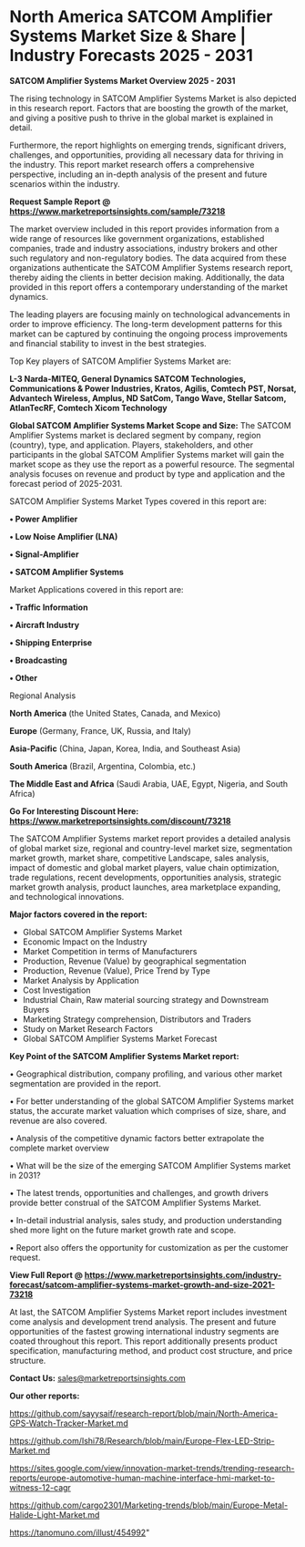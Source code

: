 # North America SATCOM Amplifier Systems Market Size & Share | Industry Forecasts 2025 - 2031

<Strong> SATCOM Amplifier Systems Market Overview 2025 - 2031</strong>

The rising technology in SATCOM Amplifier Systems Market is also depicted in this research report. Factors that are boosting the growth of the market, and giving a positive push to thrive in the global market is explained in detail.

Furthermore, the report highlights on emerging trends, significant drivers, challenges, and opportunities, providing all necessary data for thriving in the industry. This report market research offers a comprehensive perspective, including an in-depth analysis of the present and future scenarios within the industry.

<strong>Request Sample Report @ <a href=https://www.marketreportsinsights.com/sample/73218>https://www.marketreportsinsights.com/sample/73218</a></strong>

The market overview included in this report provides information from a wide range of resources like government organizations, established companies, trade and industry associations, industry brokers and other such regulatory and non-regulatory bodies. The data acquired from these organizations authenticate the SATCOM Amplifier Systems research report, thereby aiding the clients in better decision making. Additionally, the data provided in this report offers a contemporary understanding of the market dynamics.

The leading players are focusing mainly on technological advancements in order to improve efficiency. The long-term development patterns for this market can be captured by continuing the ongoing process improvements and financial stability to invest in the best strategies.

Top Key players of SATCOM Amplifier Systems Market are:

<strong>L-3 Narda-MITEQ, General Dynamics SATCOM Technologies, Communications & Power Industries, Kratos, Agilis, Comtech PST, Norsat, Advantech Wireless, Amplus, ND SatCom, Tango Wave, Stellar Satcom, AtlanTecRF, Comtech Xicom Technology</strong>

<strong><b>Global SATCOM Amplifier Systems Market Scope and Size:</b></strong>
The SATCOM Amplifier Systems market is declared segment by company, region (country), type, and application. Players, stakeholders, and other participants in the global SATCOM Amplifier Systems market will gain the market scope as they use the report as a powerful resource. The segmental analysis focuses on revenue and product by type and application and the forecast period of 2025-2031.

SATCOM Amplifier Systems Market Types covered in this report are:

<strong>• Power Amplifier

• Low Noise Amplifier (LNA)

• Signal-Amplifier

• SATCOM Amplifier Systems</strong>

Market Applications covered in this report are:

<strong>• Traffic Information

• Aircraft Industry

• Shipping Enterprise

• Broadcasting

• Other</strong> 

Regional Analysis

<strong>North America</strong> (the United States, Canada, and Mexico)

<strong>Europe</strong> (Germany, France, UK, Russia, and Italy)

<strong>Asia-Pacific</strong> (China, Japan, Korea, India, and Southeast Asia)

<strong>South America</strong> (Brazil, Argentina, Colombia, etc.)

<strong>The Middle East and Africa</strong> (Saudi Arabia, UAE, Egypt, Nigeria, and South Africa)

<strong>Go For Interesting Discount Here: <a href=https://www.marketreportsinsights.com/discount/73218>https://www.marketreportsinsights.com/discount/73218</a></strong>

The SATCOM Amplifier Systems market report provides a detailed analysis of global market size, regional and country-level market size, segmentation market growth, market share, competitive Landscape, sales analysis, impact of domestic and global market players, value chain optimization, trade regulations, recent developments, opportunities analysis, strategic market growth analysis, product launches, area marketplace expanding, and technological innovations.

<strong><b>Major factors covered in the report:</b></strong>
<ul>
  <li>Global SATCOM Amplifier Systems Market </li>
  <li>Economic Impact on the Industry</li>
  <li>Market Competition in terms of Manufacturers</li>
  <li>Production, Revenue (Value) by geographical segmentation</li>
  <li>Production, Revenue (Value), Price Trend by Type</li>
  <li>Market Analysis by Application</li>
  <li>Cost Investigation</li>
  <li>Industrial Chain, Raw material sourcing strategy and Downstream Buyers</li>
  <li>Marketing Strategy comprehension, Distributors and Traders</li>
  <li>Study on Market Research Factors</li>
  <li>Global SATCOM Amplifier Systems Market Forecast</li>
</ul>

<strong><b>Key Point of the SATCOM Amplifier Systems Market report:</b></strong>

• Geographical distribution, company profiling, and various other market segmentation are provided in the report.

• For better understanding of the global SATCOM Amplifier Systems market status, the accurate market valuation which comprises of size, share, and revenue are also covered.

• Analysis of the competitive dynamic factors better extrapolate the complete market overview

• What will be the size of the emerging SATCOM Amplifier Systems market in 2031?

• The latest trends, opportunities and challenges, and growth drivers provide better construal of the SATCOM Amplifier Systems Market.

• In-detail industrial analysis, sales study, and production understanding shed more light on the future market growth rate and scope.

• Report also offers the opportunity for customization as per the customer request.

<strong><b>View Full Report @ <a href=https://www.marketreportsinsights.com/industry-forecast/satcom-amplifier-systems-market-growth-and-size-2021-73218>https://www.marketreportsinsights.com/industry-forecast/satcom-amplifier-systems-market-growth-and-size-2021-73218</a></b></strong>


At last, the SATCOM Amplifier Systems Market report includes investment come analysis and development trend analysis. The present and future opportunities of the fastest growing international industry segments are coated throughout this report. This report additionally presents product specification, manufacturing method, and product cost structure, and price structure.

<strong>Contact Us:</strong>
sales@marketreportsinsights.com

<strong>Our other reports:</strong>

<a href=https://github.com/sayysaif/research-report/blob/main/North-America-GPS-Watch-Tracker-Market.md>https://github.com/sayysaif/research-report/blob/main/North-America-GPS-Watch-Tracker-Market.md</a>

<a href=https://github.com/Ishi78/Research/blob/main/Europe-Flex-LED-Strip-Market.md>https://github.com/Ishi78/Research/blob/main/Europe-Flex-LED-Strip-Market.md</a>

<a href=https://sites.google.com/view/innovation-market-trends/trending-research-reports/europe-automotive-human-machine-interface-hmi-market-to-witness-12-cagr>https://sites.google.com/view/innovation-market-trends/trending-research-reports/europe-automotive-human-machine-interface-hmi-market-to-witness-12-cagr</a>

<a href=https://github.com/cargo2301/Marketing-trends/blob/main/Europe-Metal-Halide-Light-Market.md>https://github.com/cargo2301/Marketing-trends/blob/main/Europe-Metal-Halide-Light-Market.md</a>

<a href=https://tanomuno.com/illust/454992>https://tanomuno.com/illust/454992</a>"
